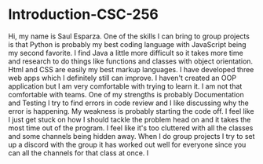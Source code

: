 # Introduction-CSC-256
Hi, my name is Saul Esparza. One of the skills I can bring to group projects is that Python is probably my best coding language with JavaScript being my second favorite. I find Java a little more difficult so it takes more time and research to do things like functions and classes with object orientation. Html and CSS are easily my best markup languages. I have developed three web apps which I definitely still can improve. I haven't created an OOP application but I am very comfortable with trying to learn it. I am not that comfortable with teams. One of my strengths is probably Documentation and Testing  I try to find errors in code review and I like discussing why the error is happening. My weakness is probably starting the code off. I feel like I just get stuck on how I should tackle the problem head on and it takes the most time out of the program. I feel like it's too cluttered with all the classes and some channels being hidden away. When I do group projects I try to set up a discord with the group it has worked out well for everyone since you can all the channels for that class at once. I 
